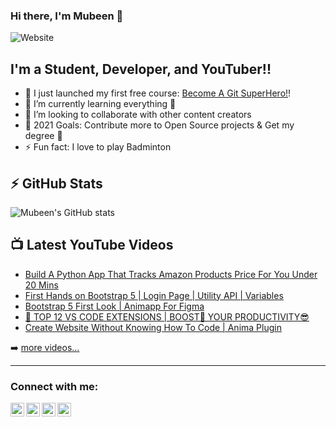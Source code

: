 ### Hi there, I'm Mubeen 👋

![Website](https://img.shields.io/website?down_color=grey&down_message=offline&label=website&logo=brave&style=for-the-badge&up_message=up&url=https%3A%2F%2Fmubeenpatel99.github.io)

## I'm a Student, Developer, and YouTuber!!

- 🔭 I just launched my first free course: [Become A Git SuperHero!][course]!
- 🌱 I’m currently learning everything 🤣
- 👯 I’m looking to collaborate with other content creators
- 🥅 2021 Goals: Contribute more to Open Source projects & Get my degree 🤣
- ⚡ Fun fact: I love to play Badminton

## :zap: GitHub Stats

![Mubeen's GitHub stats](https://github-readme-stats.vercel.app/api?username=mubeenpatel99&show_icons=true&theme=radical)

## 📺 Latest YouTube Videos

<!-- YOUTUBE:START -->
- [Build A Python App That Tracks Amazon Products Price For You Under 20 Mins](https://www.youtube.com/watch?v=BTzu9hIYYeQ)
- [First Hands on Bootstrap 5 | Login Page | Utility API | Variables](https://www.youtube.com/watch?v=G2gWoeQON_w)
- [Bootstrap 5 First Look | Animapp For Figma](https://www.youtube.com/watch?v=8vMVVEBkv04)
- [📣 TOP 1️2️ VS CODE EXTENSIONS | BOOST🚀 YOUR PRODUCTIVITY😎](https://www.youtube.com/watch?v=fIbJovBOAqY)
- [Create Website Without Knowing How To Code | Anima Plugin](https://www.youtube.com/watch?v=8diPGI9Y8TM)
<!-- YOUTUBE:END -->

➡️ [more videos...](https://youtube.com/codgenix)

---
### Connect with me:

[<img align="left" alt="mubeenpatel99.github.io" width="22px" color="orange" src="https://cdn.jsdelivr.net/npm/simple-icons@v3/icons/googlechrome.svg" />][website]

[<img align="left" alt="CodGenix | YouTube" width="22px" src="https://cdn.jsdelivr.net/npm/simple-icons@v3/icons/youtube.svg" />][youtube]

[<img align="left" alt="Mubeen Patel | LinkedIn" width="22px" src="https://cdn.jsdelivr.net/npm/simple-icons@v3/icons/linkedin.svg" />][linkedin]

[<img align="left" alt="Mubeen Patel | Instagram" width="22px" src="https://cdn.jsdelivr.net/npm/simple-icons@v3/icons/instagram.svg" />][instagram]

[website]: https://mubeenpatel99.github.io
[course]: https://www.youtube.com/watch?v=ESWUH74if1w&list=PLrIwPWdg1m0_8kZ_zeIGGkXrA-p0SS5-Q
[youtube]: https://youtube.com/codgenix
[instagram]: https://instagram.com/_mubeen_patel
[linkedin]: https://linkedin.com/in/mubeen-patel
[webdevplaylist]: https://www.youtube.com/playlist?list=PLkwxH9e_vrAJ0WbEsFA9W3I1W-g_BTsbt
[jsplaylist]: https://www.youtube.com/playlist?list=PLkwxH9e_vrALRJKu7wfXby3MKeflhTu6B
[cssplaylist]: https://www.youtube.com/playlist?list=PLkwxH9e_vrALSdvZuEh6gqQdmDoDIoqz4
[reactplaylist]: https://www.youtube.com/playlist?list=PLkwxH9e_vrAK4TdffpxKY3QGyHCpxFcQ0
